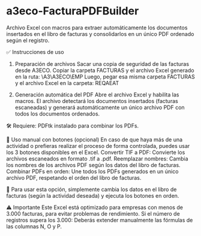 # a3eco-FacturaPDFBuilder
Archivo Excel con macros para extraer automáticamente los documentos insertados en el libro de facturas y consolidarlos en un único PDF ordenado según el registro.

✅ Instrucciones de uso
1. Preparación de archivos
Sacar una copia de seguridad de las facturas desde A3ECO.
Copiar la carpeta FACTURAS y el archivo Excel generado en la ruta: \A3\A3ECO\EMP
Luego, pegar esa misma carpeta FACTURAS y el archivo Excel en la carpeta: REQAEAT

2. Generación automática del PDF
Abre el archivo Excel y habilita las macros.
El archivo detectará los documentos insertados (facturas escaneadas) y generará automáticamente un único archivo PDF con todos los documentos ordenados.

🛠 Requiere: PDFtk instalado para combinar los PDFs.



🧭 Uso manual con botones (opcional)
En caso de que haya más de una actividad o prefieras realizar el proceso de forma controlada, puedes usar los 3 botones disponibles en el Excel.
Convertir TIF a PDF: Convierte los archivos escaneados en formato .tif a .pdf.
Reemplazar nombres: Cambia los nombres de los archivos PDF según los datos del libro de facturas.
Combinar PDFs en orden: Une todos los PDFs generados en un único archivo PDF, respetando el orden del libro de facturas.

📌 Para usar esta opción, simplemente cambia los datos en el libro de facturas (según la actividad deseada) y ejecuta los botones en orden.



⚠️ Importante Este Excel está optimizado para empresas con menos de 3.000 facturas, para evitar problemas de rendimiento. Si el número de registros supera los 3.000: Deberás extender manualmente las fórmulas de las columnas N, O y P.
